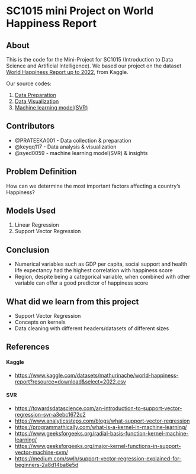 # SC1015 mini Project on World Happiness Report


## About

This is the code for the Mini-Project for SC1015 (Introduction to Data Science and Artificial Intelligence). We based our project on the dataset [World Happiness Report up to 2022](https://www.kaggle.com/datasets/mathurinache/world-happiness-report), from Kaggle.

Our source codes:
1. [Data Preparation](https://github.com/keyqq117/SC1015_Project_Data_science/blob/94801ee6dcf1834fee36a20c5fe47c0bdf2cf686/SC1015%20project%20data%20preparation.ipynb)
2. [Data Visualization](https://github.com/keyqq117/SC1015_Project_Data_science/blob/94801ee6dcf1834fee36a20c5fe47c0bdf2cf686/SC1015%20project%20data%20visualisation%20(5).ipynb)
3. [Machine learning model(SVR)](https://github.com/keyqq117/SC1015_Project_Data_science/blob/94801ee6dcf1834fee36a20c5fe47c0bdf2cf686/SC1015%20project%20machine%20learning.ipynb)

## Contributors
- @PRATEEKA001 - Data collection & preparation
- @keyqq117 - Data analysis & visualization
- @syed0059 - machine learning model(SVR) & insights

## Problem Definition
How can we determine the most important factors affecting a country’s Happiness?

## Models Used
1. Linear Regression
2. Support Vector Regression

## Conclusion
 - Numerical variables such as GDP per capita, social support and health life expectancy had the highest correlation with happiness score
 - Region, despite being a categorical variable, when combined with other variable can offer a good predictor of happiness score
 

## What did we learn from this project
- Support Vector Regression
- Concepts on kernels
- Data cleaning with different headers/datasets of different sizes

## References
#### Kaggle 
- https://www.kaggle.com/datasets/mathurinache/world-happiness-report?resource=download&select=2022.csv
#### SVR 
- https://towardsdatascience.com/an-introduction-to-support-vector-regression-svr-a3ebc1672c2
- https://www.analyticssteps.com/blogs/what-support-vector-regression
- https://programmathically.com/what-is-a-kernel-in-machine-learning/
- https://www.geeksforgeeks.org/radial-basis-function-kernel-machine-learning/
- https://www.geeksforgeeks.org/major-kernel-functions-in-support-vector-machine-svm/
- https://medium.com/swlh/support-vector-regression-explained-for-beginners-2a8d14ba6e5d
